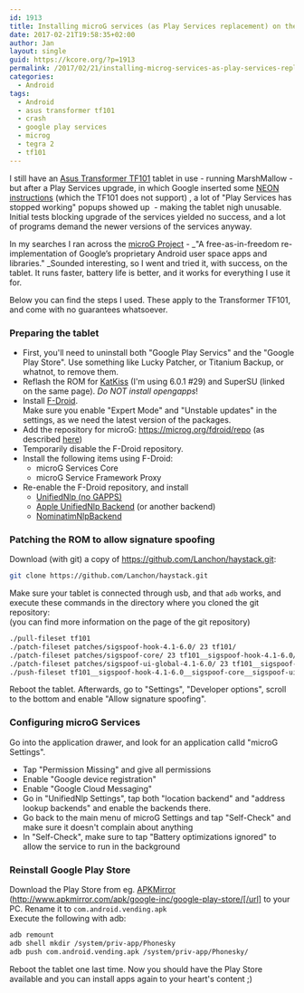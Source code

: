 ```yaml
---
id: 1913
title: Installing microG services (as Play Services replacement) on the Asus TF101 tablet
date: 2017-02-21T19:58:35+02:00
author: Jan
layout: single
guid: https://kcore.org/?p=1913
permalink: /2017/02/21/installing-microg-services-as-play-services-replacement-on-the-asus-tf101-tablet/
categories:
  - Android
tags:
  - Android
  - asus transformer tf101
  - crash
  - google play services
  - microg
  - tegra 2
  - tf101
---
```

I still have an [Asus Transformer TF101](http://www.gsmarena.com/asus_transformer_tf101-3936.php) tablet in use - running MarshMallow - but after a Play Services upgrade, in which Google inserted some [NEON instructions](https://en.wikipedia.org/wiki/ARM_architecture#NEON) (which the TF101 does not support) , a lot of "Play Services has stopped working" popups showed up  - making the tablet nigh unusable. Initial tests blocking upgrade of the services yielded no success, and a lot of programs demand the newer versions of the services anyway.

In my searches I ran across the [microG Project](https://microg.org/) - _"A free-as-in-freedom re-implementation of Google’s proprietary Android user space apps and libraries." _Sounded interesting, so I went and tried it, with success, on the tablet. It runs faster, battery life is better, and it works for everything I use it for.

Below you can find the steps I used. These apply to the Transformer TF101, and come with no guarantees whatsoever.

### Preparing the tablet

  * First, you'll need to uninstall both "Google Play Servics" and the "Google Play Store". Use something like Lucky Patcher, or Titanium Backup, or whatnot, to remove them.
  * Reflash the ROM for [KatKiss](https://forum.xda-developers.com/eee-pad-transformer/development/rom-t3318496) (I'm using 6.0.1 #29) and SuperSU (linked on the same page). _Do NOT install opengapps_!
  * Install [F-Droid](https://f-droid.org/).  
    Make sure you enable "Expert Mode" and "Unstable updates" in the settings, as we need the latest version of the packages.
  * Add the repository for microG: https://microg.org/fdroid/repo (as described [here](https://microg.org/download.html))
  * Temporarily disable the F-Droid repository.
  * Install the following items using F-Droid: 
      * microG Services Core
      * microG Service Framework Proxy
  * Re-enable the F-Droid repository, and install 
      * [UnifiedNlp (no GAPPS)](https://f-droid.org/repository/browse/?fdfilter=unifiednlp&fdid=com.google.android.gms)
      * [Apple UnifiedNlp Backend](https://f-droid.org/repository/browse/?fdfilter=unifiednlp&fdid=org.microg.nlp.backend.apple) (or another backend)
      * [NominatimNlpBackend](https://f-droid.org/repository/browse/?fdfilter=unifiednlp&fdid=org.microg.nlp.backend.nominatim)

### Patching the ROM to allow signature spoofing
  
Download (with git) a copy of https://github.com/Lanchon/haystack.git: 
```bash
git clone https://github.com/Lanchon/haystack.git
```

Make sure your tablet is connected through usb, and that `adb` works, and execute these commands in the directory where you cloned the git repository:  
(you can find more information on the page of the git repository)

```bash
./pull-fileset tf101
./patch-fileset patches/sigspoof-hook-4.1-6.0/ 23 tf101/
./patch-fileset patches/sigspoof-core/ 23 tf101__sigspoof-hook-4.1-6.0/
./patch-fileset patches/sigspoof-ui-global-4.1-6.0/ 23 tf101__sigspoof-hook-4.1-6.0__sigspoof-core/
./push-fileset tf101__sigspoof-hook-4.1-6.0__sigspoof-core__sigspoof-ui-global-4.1-6.0/
```

Reboot the tablet. Afterwards, go to "Settings", "Developer options", scroll to the bottom and enable "Allow signature spoofing".

### Configuring microG Services  
Go into the application drawer, and look for an application calld "microG Settings".

  * Tap "Permission Missing" and give all permissions
  * Enable "Google device registration"
  * Enable "Google Cloud Messaging"
  * Go in "UnifiedNlp Settings", tap both "location backend" and "address lookup backends" and enable the backends there.
  * Go back to the main menu of microG Settings and tap "Self-Check" and make sure it doesn't complain about anything
  * In "Self-Check", make sure to tap "Battery optimizations ignored" to allow the service to run in the background

### Reinstall Google Play Store  
Download the Play Store from eg. [APKMirror](http://www.apkmirror.com/apk/google-inc/google-play-store/) (http://www.apkmirror.com/apk/google-inc/google-play-store/[/url] to your PC. Rename it to `com.android.vending.apk`  
Execute the following with adb:

```bash
adb remount
adb shell mkdir /system/priv-app/Phonesky
adb push com.android.vending.apk /system/priv-app/Phonesky/
```
Reboot the tablet one last time. Now you should have the Play Store available and you can install apps again to your heart's content ;)